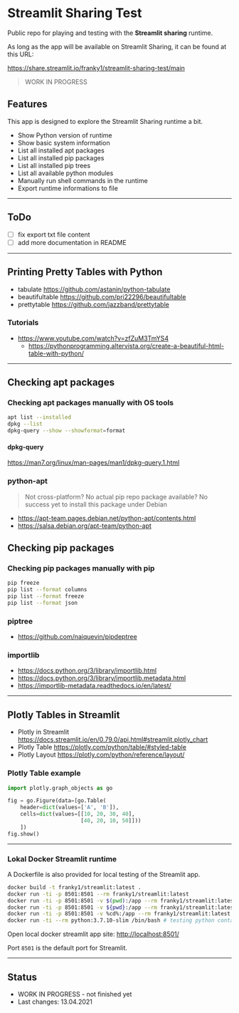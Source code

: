 # Streamlit Sharing Test

Public repo for playing and testing with the **Streamlit sharing** runtime.

As long as the app will be available on Streamlit Sharing, it can be found at this URL:

<https://share.streamlit.io/franky1/streamlit-sharing-test/main>

> WORK IN PROGRESS

## Features

This app is designed to explore the Streamlit Sharing runtime a bit.

- Show Python version of runtime
- Show basic system information
- List all installed apt packages
- List all installed pip packages
- List all installed pip trees
- List all available python modules
- Manually run shell commands in the runtime
- Export runtime informations to file

---

## ToDo

- [ ] fix export txt file content
- [ ] add more documentation in README

---

## Printing Pretty Tables with Python

- tabulate <https://github.com/astanin/python-tabulate>
- beautifultable <https://github.com/pri22296/beautifultable>
- prettytable <https://github.com/jazzband/prettytable>

### Tutorials

- <https://www.youtube.com/watch?v=zfZuM3TmYS4>
  - <https://pythonprogramming.altervista.org/create-a-beautiful-html-table-with-python/>

---

## Checking apt packages

### Checking apt packages manually with OS tools

```sh
apt list --installed
dpkg --list
dpkg-query --show --showformat=format
```

#### dpkg-query

<https://man7.org/linux/man-pages/man1/dpkg-query.1.html>

### python-apt

> Not cross-platform?
> No actual pip repo package available?
> No success yet to install this package under Debian

- <https://apt-team.pages.debian.net/python-apt/contents.html>
- <https://salsa.debian.org/apt-team/python-apt>

## Checking pip packages

### Checking pip packages manually with pip

```sh
pip freeze
pip list --format columns
pip list --format freeze
pip list --format json
```

### piptree

- <https://github.com/naiquevin/pipdeptree>

### importlib

- <https://docs.python.org/3/library/importlib.html>
- <https://docs.python.org/3/library/importlib.metadata.html>
- <https://importlib-metadata.readthedocs.io/en/latest/>

---

## Plotly Tables in Streamlit

- Plotly in Streamlit <https://docs.streamlit.io/en/0.79.0/api.html#streamlit.plotly_chart>
- Plotly Table <https://plotly.com/python/table/#styled-table>
- Plotly Layout <https://plotly.com/python/reference/layout/>

### Plotly Table example

```python
import plotly.graph_objects as go

fig = go.Figure(data=[go.Table(
    header=dict(values=['A', 'B']),
    cells=dict(values=[[10, 20, 30, 40],
                       [40, 20, 10, 50]]))
    ])
fig.show()
```

---

### Lokal Docker Streamlit runtime

A Dockerfile is also provided for local testing of the Streamlit app.

```sh
docker build -t franky1/streamlit:latest .
docker run -ti -p 8501:8501 --rm franky1/streamlit:latest
docker run -ti -p 8501:8501 -v $(pwd):/app --rm franky1/streamlit:latest  # linux
docker run -ti -p 8501:8501 -v ${pwd}:/app --rm franky1/streamlit:latest  # powershell
docker run -ti -p 8501:8501 -v %cd%:/app --rm franky1/streamlit:latest  # cmd.exe
docker run -ti --rm python:3.7.10-slim /bin/bash # testing python container
```

Open local docker streamlit app site: <http://localhost:8501/>

Port `8501` is the default port for Streamlit.

---

## Status

- WORK IN PROGRESS - not finished yet
- Last changes: 13.04.2021
